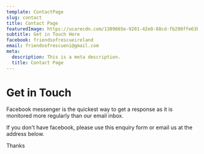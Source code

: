 ```yaml
---
template: ContactPage
slug: contact
title: Contact Page
featuredImage: https://ucarecdn.com/1389665e-9201-42e0-88cd-fb298ffe63be/-/crop/4032x2647/0,0/-/preview/
subtitle: Get in Touch Here
facebook: friendsofrescueireland
email: friendsofrescueni@gmail.com
meta:
  description: This is a meta description.
  title: Contact Page
---
```

# Get in Touch

Facebook messenger is the quickest way to get a response as it is monitored more regularly than our email inbox.

If you don't have facebook, please use this enquiry form or email us at the address below.

Thanks